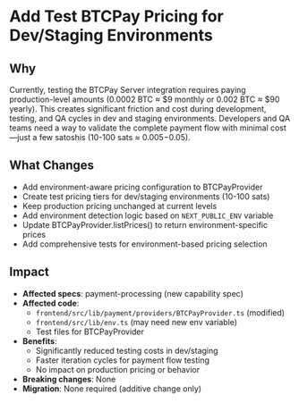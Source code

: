 # Add Test BTCPay Pricing for Dev/Staging Environments

## Why

Currently, testing the BTCPay Server integration requires paying production-level amounts (0.0002 BTC ≈ $9 monthly or 0.002 BTC ≈ $90 yearly). This creates significant friction and cost during development, testing, and QA cycles in dev and staging environments. Developers and QA teams need a way to validate the complete payment flow with minimal cost—just a few satoshis (10-100 sats ≈ $0.005-$0.05).

## What Changes

- Add environment-aware pricing configuration to BTCPayProvider
- Create test pricing tiers for dev/staging environments (10-100 sats)
- Keep production pricing unchanged at current levels
- Add environment detection logic based on `NEXT_PUBLIC_ENV` variable
- Update BTCPayProvider.listPrices() to return environment-specific prices
- Add comprehensive tests for environment-based pricing selection

## Impact

- **Affected specs**: payment-processing (new capability spec)
- **Affected code**:
  - `frontend/src/lib/payment/providers/BTCPayProvider.ts` (modified)
  - `frontend/src/lib/env.ts` (may need new env variable)
  - Test files for BTCPayProvider
- **Benefits**:
  - Significantly reduced testing costs in dev/staging
  - Faster iteration cycles for payment flow testing
  - No impact on production pricing or behavior
- **Breaking changes**: None
- **Migration**: None required (additive change only)
